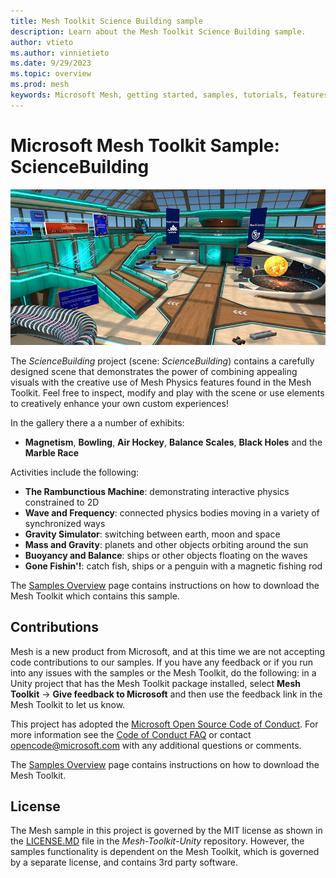 ```yaml
---
title: Mesh Toolkit Science Building sample
description: Learn about the Mesh Toolkit Science Building sample.
author: vtieto
ms.author: vinnietieto
ms.date: 9/29/2023
ms.topic: overview
ms.prod: mesh
keywords: Microsoft Mesh, getting started, samples, tutorials, features, physics, science, sciencebuilding
---
```


# Microsoft Mesh Toolkit Sample: ScienceBuilding

![Science Museum](../../../media/samples/002-science-building.png)

The *ScienceBuilding* project (scene: *ScienceBuilding*) contains a carefully designed scene that demonstrates the power of combining appealing visuals with the creative use of Mesh Physics features found in the Mesh Toolkit. Feel free to inspect, modify and play with the scene or use elements to creatively enhance your own custom experiences!

In the gallery there a a number of exhibits:

* **Magnetism**, **Bowling**, **Air Hockey**, **Balance Scales**, **Black Holes** and the **Marble Race**

Activities include the following:

* **The Rambunctious Machine**: demonstrating interactive physics constrained to 2D
* **Wave and Frequency**: connected physics bodies moving in a variety of synchronized ways
* **Gravity Simulator**: switching between earth, moon and space
* **Mass and Gravity**: planets and other objects orbiting around the sun
* **Buoyancy and Balance**: ships or other objects floating on the waves
* **Gone Fishin'!**: catch fish, ships or a penguin with a magnetic fishing rod

The [Samples Overview](samples-overview.md) page contains instructions on how to download the Mesh Toolkit which contains this sample.

## Contributions

Mesh is a new product from Microsoft, and at this time we are not accepting code contributions to our samples.  If you have any feedback or if you run into any issues with the samples or the Mesh Toolkit, do the following: in a Unity project that has the Mesh Toolkit package installed, select **Mesh Toolkit** -> **Give feedback to Microsoft** and then use the feedback link in the Mesh Toolkit to let us know.

This project has adopted the [Microsoft Open Source Code of Conduct](https://opensource.microsoft.com/codeofconduct/).
For more information see the [Code of Conduct FAQ](https://opensource.microsoft.com/codeofconduct/faq/) or
contact [opencode@microsoft.com](mailto:opencode@microsoft.com) with any additional questions or comments.

The [Samples Overview](samples-overview.md) page contains instructions on how to download the Mesh Toolkit.

## License

The Mesh sample in this project is governed by the MIT license as shown in the [LICENSE.MD](https://github.com/microsoft/Mesh-Toolkit-Unity/blob/main/LICENSE) file in the *Mesh-Toolkit-Unity* repository. However, the samples functionality is dependent on the Mesh Toolkit, which is governed by a separate license, and contains 3rd party software. 


